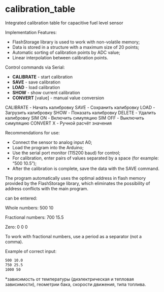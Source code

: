# calibration_table
 Integrated calibration table for capacitive fuel level sensor


Implementation Features:

- FlashStorage library is used to work with non-volatile memory;
- Data is stored in a structure with a maximum size of 20 points;
- Automatic sorting of calibration points by ADC value;
- Linear interpolation between calibration points.

Control commands via Serial:

- **CALIBRATE** - start calibration
- **SAVE** - save calibration
- **LOAD** - load calibration
- **SHOW** - show current calibration
- **CONVERT** [value] - manual value conversion

CALIBRATE - Начать калибровку
SAVE      - Сохранить калибровку
LOAD      - Загрузить калибровку
SHOW      - Показать калибровку
DELETE    - Удалить калибровку
SIM ON    - Включить симуляцию
SIM OFF   - Выключить симуляцию
CONVERT X - Ручной расчёт значения


Recommendations for use:

- Connect the sensor to analog input A0;
- Load the program into the Arduino;
- Use the serial port monitor (115200 baud) for control;
- For calibration, enter pairs of values separated by a space (for example: “500 10.5”);
- After the calibration is complete, save the data with the SAVE command.

The program automatically uses the optimal address in flash memory provided by the FlashStorage library, which eliminates the possibility of address conflicts with the main program.


can be entered:

Whole numbers: 500 10

Fractional numbers: 700 15.5

Zero: 0 0 0

To work with fractional numbers, use a period as a separator (not a comma).

Example of correct input:


```bash
500 10.0
750 25.5
1000 50

```


*зависимость от температуры (диэлектрическая и тепловая зависимости), геометрии бака, скорости движения, типа топлива. 






